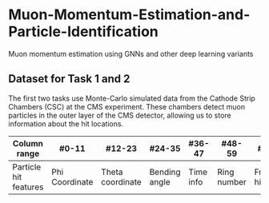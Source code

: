 # Muon-Momentum-Estimation-and-Particle-Identification
Muon momentum estimation using GNNs and other deep learning variants

## Dataset for Task 1 and 2
The first two tasks use Monte-Carlo simulated data from the Cathode Strip Chambers (CSC) at the CMS experiment.
These chambers detect muon particles in the outer layer of the CMS detector, allowing us to store information about the hit locations.

Column range | #0-11 | #12-23 | #24-35 | #36-47 | #48-59 | #60-71 | #72-83 | #84 | #85 | #86
--- | --- | --- | --- |--- |--- |--- |--- |--- |--- |--- 
Particle hit features | Phi Coordinate  | Theta coordinate  | Bending angle  | Time info | Ring number | Front/rear hit | Mask | Pattern straightness | Zone | Median theta 
